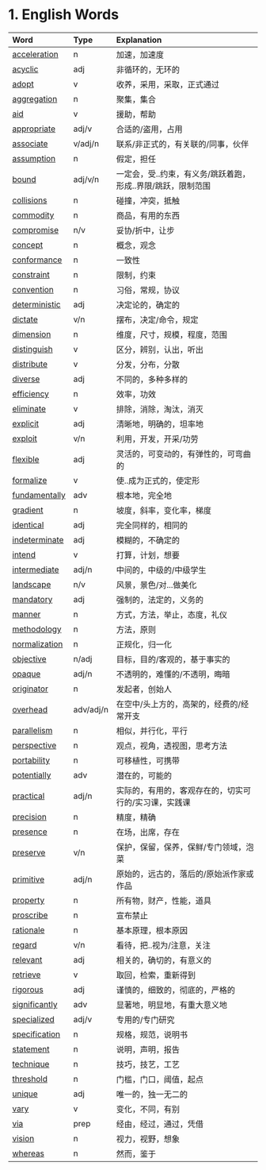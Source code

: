 # 1. English Words

| Word                                                          | Type      | Explanation                                                  |
| :------------------------------------------------------------ | :-------- | :----------------------------------------------------------- |
| [acceleration](https://fanyi.baidu.com/#en/zh/acceleration)   | n         | 加速，加速度                                                 |
| [acyclic](https://fanyi.baidu.com/#en/zh/acyclic)             | adj       | 非循环的，无环的                                             |
| [adopt](https://fanyi.baidu.com/#en/zh/adopt)                 | v         | 收养，采用，采取，正式通过                                   |
| [aggregation](https://fanyi.baidu.com/#en/zh/aggregation)     | n         | 聚集，集合                                                   |
| [aid](https://fanyi.baidu.com/#en/zh/aid)                     | v         | 援助，帮助                                                   |
| [appropriate](https://fanyi.baidu.com/#en/zh/appropriate)     | adj/v     | 合适的/盗用，占用                                            |
| [associate](https://fanyi.baidu.com/#en/zh/associate)         | v/adj/n   | 联系/非正式的，有关联的/同事，伙伴                           |
| [assumption](https://fanyi.baidu.com/#en/zh/assumption)       | n         | 假定，担任                                                   |
| [bound](https://fanyi.baidu.com/#en/zh/bound)                 | adj/v/n   | 一定会，受..约束，有义务/跳跃着跑，形成..界限/跳跃，限制范围 |
| [collisions](https://fanyi.baidu.com/#en/zh/collisions)       | n         | 碰撞，冲突，抵触                                             |
| [commodity](https://fanyi.baidu.com/#en/zh/commodity)         | n         | 商品，有用的东西                                             |
| [compromise](https://fanyi.baidu.com/#en/zh/compromise)       | n/v       | 妥协/折中，让步                                              |
| [concept](https://fanyi.baidu.com/#en/zh/concept)             | n         | 概念，观念                                                   |
| [conformance](https://fanyi.baidu.com/#en/zh/conformance)     | n         | 一致性                                                       |
| [constraint](https://fanyi.baidu.com/#en/zh/constraint)       | n         | 限制，约束                                                   |
| [convention](https://fanyi.baidu.com/#en/zh/convention)       | n         | 习俗，常规，协议                                             |
| [deterministic](https://fanyi.baidu.com/#en/zh/deterministic) | adj       | 决定论的，确定的                                             |
| [dictate](https://fanyi.baidu.com/#en/zh/dictate)             | v/n       | 摆布，决定/命令，规定                                        |
| [dimension](https://fanyi.baidu.com/#en/zh/dimension)         | n         | 维度，尺寸，规模，程度，范围                                 |
| [distinguish](https://fanyi.baidu.com/#en/zh/distinguish)     | v         | 区分，辨别，认出，听出                                       |
| [distribute](https://fanyi.baidu.com/#en/zh/distribute)       | v         | 分发，分布，分散                                             |
| [diverse](https://fanyi.baidu.com/#en/zh/diverse)             | adj       | 不同的，多种多样的                                           |
| [efficiency](https://fanyi.baidu.com/#en/zh/efficiency)       | n         | 效率，功效                                                   |
| [eliminate](https://fanyi.baidu.com/#en/zh/eliminate)         | v         | 排除，消除，淘汰，消灭                                       |
| [explicit](https://fanyi.baidu.com/#en/zh/explicit)           | adj       | 清晰地，明确的，坦率地                                       |
| [exploit](https://fanyi.baidu.com/#en/zh/exploit)             | v/n       | 利用，开发，开采/功劳                                        |
| [flexible](https://fanyi.baidu.com/#en/zh/flexible)           | adj       | 灵活的，可变动的，有弹性的，可弯曲的                         |
| [formalize](https://fanyi.baidu.com/#en/zh/formalize)         | v         | 使..成为正式的，使定形                                       |
| [fundamentally](https://fanyi.baidu.com/#en/zh/fundamentally) | adv       | 根本地，完全地                                               |
| [gradient](https://fanyi.baidu.com/#en/zh/gradient)           | n         | 坡度，斜率，变化率，梯度                                     |
| [identical](https://fanyi.baidu.com/#en/zh/identical)         | adj       | 完全同样的，相同的                                           |
| [indeterminate](https://fanyi.baidu.com/#en/zh/indeterminate) | adj       | 模糊的，不确定的                                             |
| [intend](https://fanyi.baidu.com/#en/zh/intend)               | v         | 打算，计划，想要                                             |
| [intermediate](https://fanyi.baidu.com/#en/zh/intermediate)   | adj/n     | 中间的，中级的/中级学生                                      |
| [landscape](https://fanyi.baidu.com/#en/zh/landscape)         | n/v       | 风景，景色/对...做美化                                       |
| [mandatory](https://fanyi.baidu.com/#en/zh/mandatory)         | adj       | 强制的，法定的，义务的                                       |
| [manner](https://fanyi.baidu.com/#en/zh/manner)               | n         | 方式，方法，举止，态度，礼仪                                 |
| [methodology](https://fanyi.baidu.com/#en/zh/methodology)     | n         | 方法，原则                                                   |
| [normalization](https://fanyi.baidu.com/#en/zh/normalization) | n         | 正规化，归一化                                               |
| [objective](https://fanyi.baidu.com/#en/zh/objective)         | n/adj     | 目标，目的/客观的，基于事实的                                |
| [opaque](https://fanyi.baidu.com/#en/zh/opaque)               | adj/n     | 不透明的，难懂的/不透明，晦暗                                |
| [originator](https://fanyi.baidu.com/#en/zh/originator)       | n         | 发起者，创始人                                               |
| [overhead](https://fanyi.baidu.com/#en/zh/overhead)           | adv/adj/n | 在空中/头上方的，高架的，经费的/经常开支                     |
| [parallelism](https://fanyi.baidu.com/#en/zh/parallelism)     | n         | 相似，并行化，平行                                           |
| [perspective](https://fanyi.baidu.com/#en/zh/perspective)     | n         | 观点，视角，透视图，思考方法                                 |
| [portability](https://fanyi.baidu.com/#en/zh/Portability)     | n         | 可移植性，可携带                                             |
| [potentially](https://fanyi.baidu.com/#en/zh/potentially)     | adv       | 潜在的，可能的                                               |
| [practical](https://fanyi.baidu.com/#en/zh/practical)         | adj/n     | 实际的，有用的，客观存在的，切实可行的/实习课，实践课        |
| [precision](https://fanyi.baidu.com/#en/zh/precision)         | n         | 精度，精确                                                   |
| [presence](https://fanyi.baidu.com/#en/zh/presence)           | n         | 在场，出席，存在                                             |
| [preserve](https://fanyi.baidu.com/#en/zh/preserve)           | v/n       | 保护，保留，保养，保鲜/专门领域，泡菜                        |
| [primitive](https://fanyi.baidu.com/#en/zh/primitive)         | adj/n     | 原始的，远古的，落后的/原始派作家或作品                      |
| [property](https://fanyi.baidu.com/#en/zh/property)           | n         | 所有物，财产，性能，道具                                     |
| [proscribe](https://fanyi.baidu.com/#en/zh/proscribe)         | n         | 宣布禁止                                                     |
| [rationale](https://fanyi.baidu.com/#en/zh/rationale)         | n         | 基本原理，根本原因                                           |
| [regard](https://fanyi.baidu.com/#en/zh/regard)               | v/n       | 看待，把..视为/注意，关注                                    |
| [relevant](https://fanyi.baidu.com/#en/zh/relevant)           | adj       | 相关的，确切的，有意义的                                     |
| [retrieve](https://fanyi.baidu.com/#en/zh/retrieve)           | v         | 取回，检索，重新得到                                         |
| [rigorous](https://fanyi.baidu.com/#en/zh/rigorous)           | adj       | 谨慎的，细致的，彻底的，严格的                               |
| [significantly](https://fanyi.baidu.com/#en/zh/significantly) | adv       | 显著地，明显地，有重大意义地                                 |
| [specialized](https://fanyi.baidu.com/#en/zh/specialized)     | adj/v     | 专用的/专门研究                                              |
| [specification](https://fanyi.baidu.com/#en/zh/specification) | n         | 规格，规范，说明书                                           |
| [statement](https://fanyi.baidu.com/#en/zh/statement)         | n         | 说明，声明，报告                                             |
| [technique](https://fanyi.baidu.com/#en/zh/technique)         | n         | 技巧，技艺，工艺                                             |
| [threshold](https://fanyi.baidu.com/#en/zh/threshold)         | n         | 门槛，门口，阈值，起点                                       |
| [unique](https://fanyi.baidu.com/#en/zh/unique)               | adj       | 唯一的，独一无二的                                           |
| [vary](https://fanyi.baidu.com/#en/zh/vary)                   | v         | 变化，不同，有别                                             |
| [via](https://fanyi.baidu.com/#en/zh/via)                     | prep      | 经由，经过，通过，凭借                                       |
| [vision](https://fanyi.baidu.com/#en/zh/vision)               | n         | 视力，视野，想象                                             |
| [whereas](https://fanyi.baidu.com/#en/zh/whereas)             | n         | 然而，鉴于                                                   |

<!--
| [](https://fanyi.baidu.com/#en/zh/) | | |
undefined
-->
